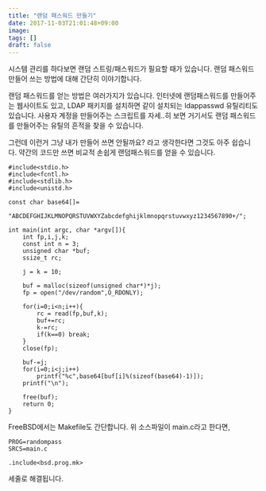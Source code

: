 ```yaml
---
title: "랜덤 패스워드 만들기" 
date: 2017-11-03T21:01:48+09:00
image: 
tags: []
draft: false
---
```

시스템 관리를 하다보면 랜덤 스트링/패스워드가 필요할 때가 있습니다. 랜덤 패스워드 만들어 쓰는 방법에 대해 간단히 이야기합니다.

<!--more-->

랜덤 패스워드를 얻는 방법은 여러가지가 있습니다. 인터넷에 랜덤패스워드를 만들어주는 웹사이트도 있고, LDAP 패키지를 설치하면 같이 설치되는 ldappasswd 유틸리티도 있습니다. 사용자 계정을 만들어주는 스크립트를 자세..히 보면 거기서도 랜덤 패스워드를 만들어주는 유틸의 흔적을 찾을 수 있습니다.

그런데 이런거 그냥 내가 만들어 쓰면 안될까요? 라고 생각한다면 그것도 아주 쉽습니다. 약간의 코드만 쓰면 비교적 손쉽게 랜덤패스워드를 얻을 수 있습니다.

```
#include<stdio.h>
#include<fcntl.h>
#include<stdlib.h>
#include<unistd.h>

const char base64[]=
	"ABCDEFGHIJKLMNOPQRSTUVWXYZabcdefghijklmnopqrstuvwxyz1234567890+/";

int main(int argc, char *argv[]){
	int fp,i,j,k;
	const int n = 3;
	unsigned char *buf;
	ssize_t rc;

	j = k = 10;
	
	buf = malloc(sizeof(unsigned char*)*j);
	fp = open("/dev/random",O_RDONLY);

	for(i=0;i<n;i++){
		rc = read(fp,buf,k);
		buf+=rc;
		k-=rc;
		if(k==0) break;
	}
	close(fp);

	buf-=j;
	for(i=0;i<j;i++)
		printf("%c",base64[buf[i]%(sizeof(base64)-1)]);
	printf("\n");

	free(buf);
	return 0;
}
```

FreeBSD에서는 Makefile도 간단합니다. 위 소스파일이 main.c라고 한다면,

```
PROG=randompass
SRCS=main.c

.include<bsd.prog.mk>
```
세줄로 해결됩니다.
